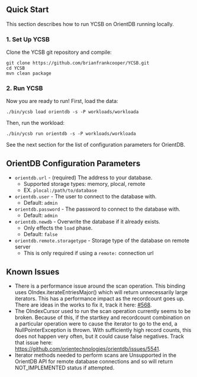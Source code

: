 <!--
Copyright (c) 2012 - 2016 YCSB contributors. All rights reserved.

Licensed under the Apache License, Version 2.0 (the "License"); you
may not use this file except in compliance with the License. You
may obtain a copy of the License at

http://www.apache.org/licenses/LICENSE-2.0

Unless required by applicable law or agreed to in writing, software
distributed under the License is distributed on an "AS IS" BASIS,
WITHOUT WARRANTIES OR CONDITIONS OF ANY KIND, either express or
implied. See the License for the specific language governing
permissions and limitations under the License. See accompanying
LICENSE file.
-->

## Quick Start

This section describes how to run YCSB on OrientDB running locally. 

### 1. Set Up YCSB

Clone the YCSB git repository and compile:

    git clone https://github.com/brianfrankcooper/YCSB.git
    cd YCSB
    mvn clean package

### 2. Run YCSB
    
Now you are ready to run! First, load the data:

    ./bin/ycsb load orientdb -s -P workloads/workloada

Then, run the workload:

    ./bin/ycsb run orientdb -s -P workloads/workloada

See the next section for the list of configuration parameters for OrientDB.

## OrientDB Configuration Parameters

* ```orientdb.url``` - (required) The address to your database.
    * Supported storage types: memory, plocal, remote
    * EX. ```plocal:/path/to/database```
* ```orientdb.user``` - The user to connect to the database with.
    * Default: ```admin```
* ```orientdb.password``` - The password to connect to the database with.
    * Default: ```admin```
* ```orientdb.newdb``` - Overwrite the database if it already exists.
    * Only effects the ```load``` phase.
    * Default: ```false```
* ```orientdb.remote.storagetype``` - Storage type of the database on remote server
    * This is only required if using a ```remote:``` connection url

## Known Issues

* There is a performance issue around the scan operation. This binding uses OIndex.iterateEntriesMajor() which will return unnecessarily large iterators. This has a performance impact as the recordcount goes up. There are ideas in the works to fix it, track it here: [#568](https://github.com/brianfrankcooper/YCSB/issues/568).
* The OIndexCursor used to run the scan operation currently seems to be broken. Because of this, if the startkey and recordcount combination on a particular operation were to cause the iterator to go to the end, a NullPointerException is thrown. With sufficiently high record counts, this does not happen very often, but it could cause false negatives. Track that issue here: https://github.com/orientechnologies/orientdb/issues/5541.
* Iterator methods needed to perform scans are Unsupported in the OrientDB API for remote database connections and so will return NOT_IMPLEMENTED status if attempted.
